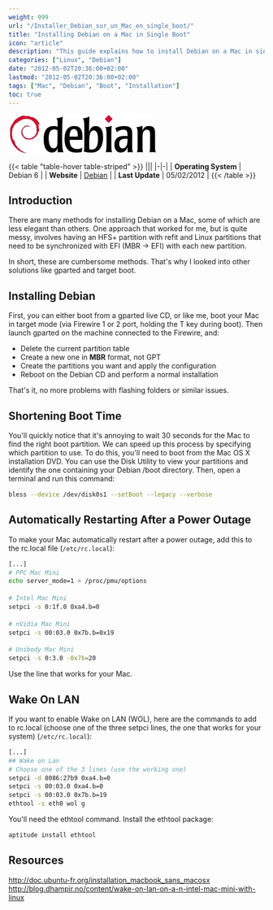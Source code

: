 ```yaml
---
weight: 999
url: "/Installer_Debian_sur_un_Mac_en_single_boot/"
title: "Installing Debian on a Mac in Single Boot"
icon: "article"
description: "This guide explains how to install Debian on a Mac in single boot mode, including tips for shortening boot time, setting up auto-restart after power loss, and enabling Wake on LAN."
categories: ["Linux", "Debian"]
date: "2012-05-02T20:36:00+02:00"
lastmod: "2012-05-02T20:36:00+02:00"
tags: ["Mac", "Debian", "Boot", "Installation"]
toc: true
---
```


![Debian](/images/debian_logo.png)

{{< table "table-hover table-striped" >}}
|||
|-|-|
| **Operating System** | Debian 6 |
| **Website** | [Debian](https://www.debian.org/) |
| **Last Update** | 05/02/2012 |
{{< /table >}}

## Introduction

There are many methods for installing Debian on a Mac, some of which are less elegant than others. One approach that worked for me, but is quite messy, involves having an HFS+ partition with refit and Linux partitions that need to be synchronized with EFI (MBR -> EFI) with each new partition.

In short, these are cumbersome methods. That's why I looked into other solutions like gparted and target boot.

## Installing Debian

First, you can either boot from a gparted live CD, or like me, boot your Mac in target mode (via Firewire 1 or 2 port, holding the T key during boot). Then launch gparted on the machine connected to the Firewire, and:

- Delete the current partition table
- Create a new one in **MBR** format, not GPT
- Create the partitions you want and apply the configuration
- Reboot on the Debian CD and perform a normal installation

That's it, no more problems with flashing folders or similar issues.

## Shortening Boot Time

You'll quickly notice that it's annoying to wait 30 seconds for the Mac to find the right boot partition. We can speed up this process by specifying which partition to use. To do this, you'll need to boot from the Mac OS X installation DVD. You can use the Disk Utility to view your partitions and identify the one containing your Debian /boot directory. Then, open a terminal and run this command:

```bash
bless --device /dev/disk0s1 --setBoot --legacy --verbose
```

## Automatically Restarting After a Power Outage

To make your Mac automatically restart after a power outage, add this to the rc.local file (`/etc/rc.local`):

```bash
[...]
# PPC Mac Mini
echo server_mode=1 > /proc/pmu/options

# Intel Mac Mini
setpci -s 0:1f.0 0xa4.b=0

# nVidia Mac Mini
setpci -s 00:03.0 0x7b.b=0x19

# Unibody Mac Mini
setpci -s 0:3.0 -0x7b=20
```

Use the line that works for your Mac.

## Wake On LAN

If you want to enable Wake on LAN (WOL), here are the commands to add to rc.local (choose one of the three setpci lines, the one that works for your system) (`/etc/rc.local`):

```bash
[...]
## Wake on Lan
# Choose one of the 3 lines (use the working one)
setpci -d 8086:27b9 0xa4.b=0
setpci -s 00:03.0 0xa4.b=0
setpci -s 00:03.0 0x7b.b=19
ethtool -s eth0 wol g
```

You'll need the ethtool command. Install the ethtool package:

```bash
aptitude install ethtool
```

## Resources

http://doc.ubuntu-fr.org/installation_macbook_sans_macosx  
http://blog.dhampir.no/content/wake-on-lan-on-a-n-intel-mac-mini-with-linux
